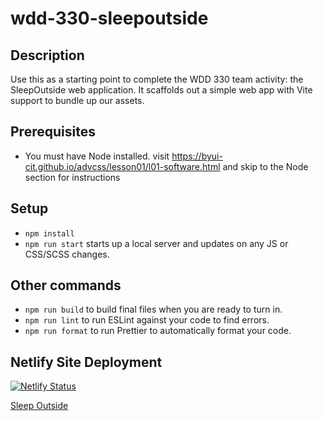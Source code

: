 # wdd-330-sleepoutside

## Description

Use this as a starting point to complete the WDD 330 team activity: the SleepOutside web application. It scaffolds out a simple web app with Vite support to bundle up our assets.

## Prerequisites

- You must have Node installed. visit https://byui-cit.github.io/advcss/lesson01/l01-software.html and skip to the Node section for instructions

## Setup

- `npm install`
- `npm run start` starts up a local server and updates on any JS or CSS/SCSS changes.

## Other commands

- `npm run build` to build final files when you are ready to turn in.
- `npm run lint` to run ESLint against your code to find errors.
- `npm run format` to run Prettier to automatically format your code.

## Netlify Site Deployment

[![Netlify Status](https://api.netlify.com/api/v1/badges/9532fc66-09b3-48e4-af05-f8ff026717ee/deploy-status)](https://app.netlify.com/sites/sleepoutside-wdd330-team06/deploys)

[Sleep Outside](https://sleepoutside-wdd330-team06.netlify.app/)
